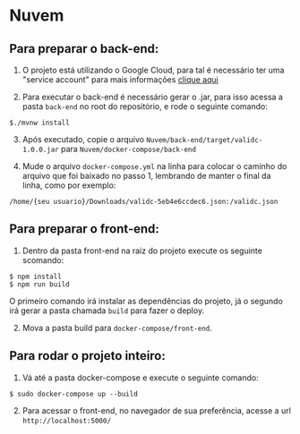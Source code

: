 # Nuvem


## Para preparar o back-end:

1. O projeto está utilizando o Google Cloud, para tal é necessário ter uma "service account" para mais informações [clique aqui](https://cloud.google.com/docs/authentication/getting-started#cloud-console)

2. Para executar o back-end é necessário gerar o .jar, para isso acessa a pasta `back-end` no root do repositório, e rode o seguinte comando:
  ```
  $./mvnw install
  ```

3. Após executado, copie o arquivo `Nuvem/back-end/target/validc-1.0.0.jar` para `Nuvem/docker-compose/back-end`

4. Mude o arquivo `docker-compose.yml` na linha para colocar o caminho do arquivo que foi baixado no passo 1, lembrando de manter o final da linha, como por exemplo:
```
/home/{seu usuario}/Downloads/validc-5eb4e6ccdec6.json:/validc.json
```

## Para preparar o front-end:

1. Dentro da pasta front-end na raiz do projeto execute os seguinte scomando:
```
$ npm install
$ npm run build
```
O primeiro comando irá instalar as dependências do projeto, já o segundo irá gerar a pasta chamada `build` para fazer o deploy.

2. Mova a pasta build para `docker-compose/front-end`.

## Para rodar o projeto inteiro:

1. Vá até a pasta docker-compose e execute o seguinte comando:

```
$ sudo docker-compose up --build
```
2. Para acessar o front-end, no navegador de sua preferência, acesse a url ```http://localhost:5000/```